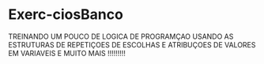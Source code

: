 # Exerc-ciosBanco
TREINANDO UM POUCO DE LOGICA DE PROGRAMÇAO USANDO AS ESTRUTURAS DE REPETIÇOES DE ESCOLHAS E ATRIBUÇOES DE VALORES EM VARIAVEIS E MUITO MAIS !!!!!!!!!
